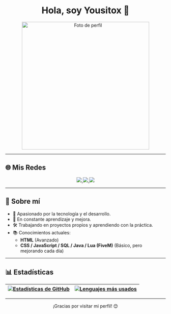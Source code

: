<h1 align="center">Hola, soy Yousitox 👋</h1>

<p align="center">
  <img src="https://github.com/Yousitox/yousitox/assets/108738606/59d0925a-c4c8-4241-904b-aea21dde01ec" alt="Foto de perfil" width="400"/>
</p>

---

## 🌐 Mis Redes

<p align="center">
  <a href="https://www.youtube.com/@Yousitoxs">
    <img src="https://img.shields.io/badge/YouTube-Yousitox-red?logo=youtube&logoColor=white" />
  </a>
  <a href="https://github.com/Yousitox">
    <img src="https://img.shields.io/badge/GitHub-Yousitox-black?logo=github&logoColor=white" />
  </a>
  <a href="https://www.instagram.com/yousitox/">
    <img src="https://img.shields.io/badge/Instagram-Yousitox-rosybrown?logo=instagram&logoColor=white" />
  </a>
</p>

---

## 🙋 Sobre mí

- 🚀 Apasionado por la tecnología y el desarrollo.
- 🎯 En constante aprendizaje y mejora.
- 🛠️ Trabajando en proyectos propios y aprendiendo con la práctica.
- 📚 Conocimientos actuales:
  - **HTML** (Avanzado)
  - **CSS / JavaScript / SQL / Java / Lua (FiveM)** (Básico, pero mejorando cada día)

---

## 📊 Estadísticas

| <a href="https://github.com/anuraghazra/github-readme-stats"><img align="center" src="https://github-readme-stats.vercel.app/api?username=Yousitox&show_icons=true&include_all_commits=true&theme=buefy&hide_border=true" alt="Estadísticas de GitHub" /></a> | <a href="https://github.com/anuraghazra/github-readme-stats"><img align="center" src="https://github-readme-stats.vercel.app/api/top-langs/?username=Yousitox&layout=compact&theme=buefy&hide_border=true" alt="Lenguajes más usados" /></a> |
| ------------- | ------------- |

---

<p align="center">¡Gracias por visitar mi perfil! 😊</p>
